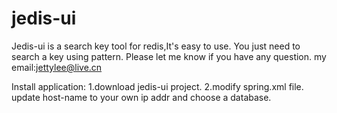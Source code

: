 jedis-ui
========
  Jedis-ui is a search key tool for redis,It's easy to use.
  You just need to search a key using pattern.
  Please let me know if you have any question.
  my email:jettylee@live.cn
  
Install application:
1.download jedis-ui project.
2.modify spring.xml file.
  update host-name to your own ip addr and choose a database.
  <bean id="redisConnectionFactory"
  	class="org.springframework.data.redis.connection.jedis.JedisConnectionFactory" destroy-method="destroy"
		p:host-name="127.0.0.1" p:port="6379" p:poolConfig-ref="jedisPoolConfig" p:database="0" />
  
